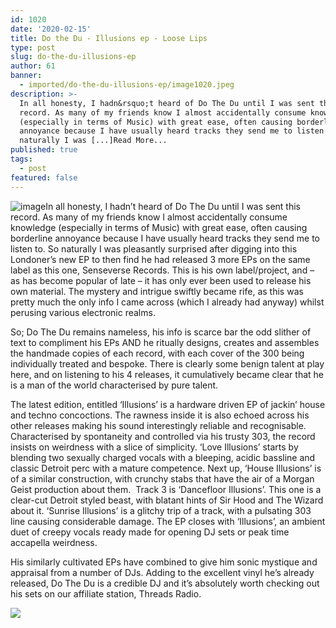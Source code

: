 ```yaml
---
id: 1020
date: '2020-02-15'
title: Do the Du - Illusions ep - Loose Lips
type: post
slug: do-the-du-illusions-ep
author: 61
banner:
  - imported/do-the-du-illusions-ep/image1020.jpeg
description: >-
  In all honesty, I hadn&rsquo;t heard of Do The Du until I was sent this
  record. As many of my friends know I almost accidentally consume knowledge
  (especially in terms of Music) with great ease, often causing borderline
  annoyance because I have usually heard tracks they send me to listen to. So
  naturally I was [...]Read More...
published: true
tags:
  - post
featured: false
---
```

![image](../imported/do-the-du-illusions-ep/image1020.jpeg)In all honesty, I hadn’t heard of Do The Du until I was sent this record. As many of my friends know I almost accidentally consume knowledge (especially in terms of Music) with great ease, often causing borderline annoyance because I have usually heard tracks they send me to listen to. So naturally I was pleasantly surprised after digging into this Londoner’s new EP to then find he had released 3 more EPs on the same label as this one, Senseverse Records. This is his own label/project, and – as has become popular of late – it has only ever been used to release his own material. The mystery and intrigue swiftly became rife, as this was pretty much the only info I came across (which I already had anyway) whilst perusing various electronic realms.

So; Do The Du remains nameless, his info is scarce bar the odd slither of text to compliment his EPs AND he ritually designs, creates and assembles the handmade copies of each record, with each cover of the 300 being individually treated and bespoke. There is clearly some benign talent at play here, and on listening to his 4 releases, it cumulatively became clear that he is a man of the world characterised by pure talent.

The latest edition, entitled ‘Illusions’ is a hardware driven EP of jackin’ house and techno concoctions. The rawness inside it is also echoed across his other releases making his sound interestingly reliable and recognisable. Characterised by spontaneity and controlled via his trusty 303, the record insists on weirdness with a slice of simplicity. ‘Love Illusions’ starts by blending two sexually charged vocals with a bleeping, acidic bassline and classic Detroit perc with a mature competence. Next up, ‘House Illusions’ is of a similar construction, with crunchy stabs that have the air of a Morgan Geist production about them.  Track 3 is ‘Dancefloor Illusions’. This one is a clear-cut Detroit styled beast, with blatant hints of Sir Hood and The Wizard about it. ‘Sunrise Illusions’ is a glitchy trip of a track, with a pulsating 303 line causing considerable damage. The EP closes with ‘Illusions’, an ambient duet of creepy vocals ready made for opening DJ sets or peak time accapella weirdness.

His similarly cultivated EPs have combined to give him sonic mystique and appraisal from a number of DJs. Adding to the excellent vinyl he’s already released, Do The Du is a credible DJ and it’s absolutely worth checking out his sets on our affiliate station, Threads Radio.

![](/wp-content/uploads/live/img/wysiwyg/5e46973d69df7.jpg)